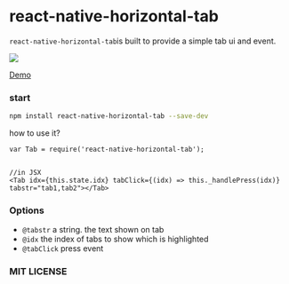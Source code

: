 # react-native-horizontal-tab

`react-native-horizontal-tab`is built to provide a simple tab ui and event.

<img src="http://img1.vued.vanthink.cn/vued1ebd6bbd9eda783395faa96518884250.gif" />


[Demo](https://github.com/JackPu/react-native-horizontal-tab/blob/master/example/index.ios.js)


### start

``` bash
npm install react-native-horizontal-tab --save-dev
```
how to use it?

``` 
var Tab = require('react-native-horizontal-tab');


//in JSX
<Tab idx={this.state.idx} tabClick={(idx) => this._handlePress(idx)} tabstr="tab1,tab2"></Tab>
```

### Options

+ `@tabstr` a string. the text shown on tab
+ `@idx` the index of tabs to show which is highlighted
+ `@tabClick` press event


### MIT LICENSE


